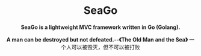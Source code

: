 <h1 align="center">
  SeaGo
</h1>

<p align="center">
	<strong>SeaGo is a lightweight MVC framework written in Go (Golang).</strong>
</p>

<p align="center">
	<strong>A man can be destroyed but not defeated.--《The Old Man and the Sea》</strong>
	一个人可以被毁灭，但不可以被打败
</p>
